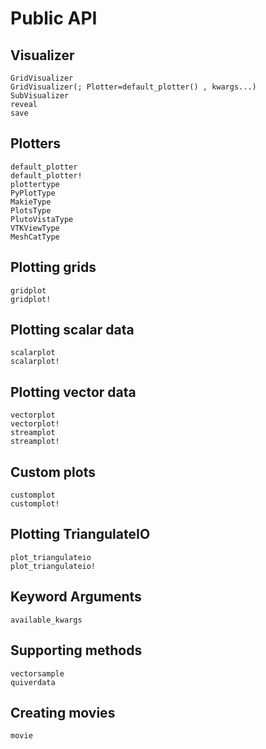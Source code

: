 # Public API

## Visualizer
```@docs
GridVisualizer
GridVisualizer(; Plotter=default_plotter() , kwargs...)
SubVisualizer
reveal
save
```

## Plotters
```@docs
default_plotter
default_plotter!
plottertype
PyPlotType
MakieType
PlotsType
PlutoVistaType
VTKViewType
MeshCatType
```



## Plotting grids
```@docs
gridplot
gridplot!
```


## Plotting scalar data
```@docs
scalarplot
scalarplot!
```

## Plotting vector data
```@docs
vectorplot
vectorplot!
streamplot
streamplot!
```

## Custom plots
```@docs
customplot
customplot!
```
## Plotting TriangulateIO
```@docs
plot_triangulateio
plot_triangulateio!
```

## Keyword Arguments
```@docs
available_kwargs
```

## Supporting methods
```@docs
vectorsample
quiverdata
```

## Creating movies
```@docs
movie
```
